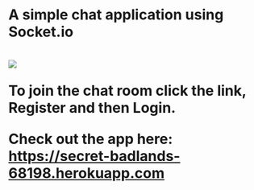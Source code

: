 <h1>A simple chat application using Socket.io<h1>
<img src="https://media.giphy.com/media/mEWr76a6OH8T6/giphy.gif">

<!-- <span>Check out the app here</span>
<a href="https://secret-badlands-68198.herokuapp.com/">Chat App: https://secret-badlands-68198.herokuapp.com</a> -->

To join the chat room click the link, Register and then Login.

Check out the app here: [https://secret-badlands-68198.herokuapp.com ](https://secret-badlands-68198.herokuapp.com)
